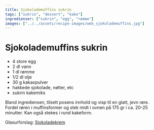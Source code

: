 ```yaml
---
title: Sjokolademuffins sukrin
tags: ["sukrin", "dessert", "kake"]
ingredienser: ["sukrin", "egg", "rømme"]
images: ["../../assets/recipe-images/web_sjokolademuffins.jpg"]
---
```


# Sjokolademuffins sukrin

- 4 store egg
- 2 dl vann
- 1 dl rømme
- 1/2 dl olje
- 30 g kakaopulver
- hakkede sjokolade, nøtter, etc
- sukrin kakemiks

Bland ingrediensen, tilsett posens innhold og visp til en glatt, jevn røre. Fordel røren i muffinsformer og stek midt i ovnen på 175 gr i ca. 20-25 minutter. Kan også stekes i rund kakeform.

Glasurforslag: [Sjokoladekrem](./sjokoladekrem-sukrin)
